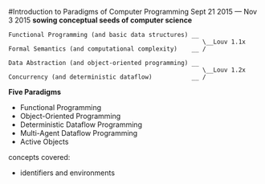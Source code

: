 #Introduction to Paradigms of Computer Programming
Sept 21 2015 &mdash; Nov 3 2015
**sowing conceptual seeds of computer science**

```
Functional Programming (and basic data structures) __
                                                      \__Louv 1.1x
Formal Semantics (and computational complexity)    __ /

Data Abstraction (and object-oriented programming) __
                                                      \__Louv 1.2x
Concurrency (and deterministic dataflow)           __ /
```

**Five Paradigms**
+ Functional Programming
+ Object-Oriented Programming
+ Deterministic Dataflow Programming
+ Multi-Agent Dataflow Programming
+ Active Objects

concepts covered:
+ identifiers and environments
